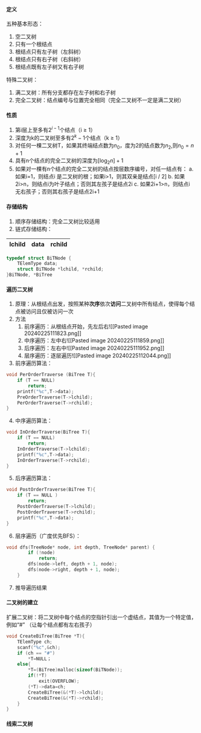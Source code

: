 #### 定义
五种基本形态：
1. 空二叉树
2. 只有一个根结点
3. 根结点只有左子树（左斜树）
4. 根结点只有右子树（右斜树）
5. 根结点既有左子树又有右子树

特殊二叉树：
1. 满二叉树：所有分支都存在左子树和右子树
2. 完全二叉树：结点编号与位置完全相同（完全二叉树不一定是满二叉树）


#### 性质
1. 第i层上至多有$2^{i-1}$个结点（i ≥ 1）
2. 深度为k的二叉树至多有$2^{k}-1$个结点（k ≥ 1）
3. 对任何一棵二叉树T，如果其终端结点数为$n_0$，度为2的结点数为$n_2$,则$n_0 = n+1$
4. 具有n个结点的完全二叉树的深度为$[\log_2 n]+1$
5. 如果对一棵有n个结点的完全二叉树的结点按层数序编号，对任一结点有：
	a. 如果i=1，则结点i 是二叉树的根；如果i>1，则其双亲是结点[i / 2]
	b. 如果2i>n，则结点i为叶子结点；否则其左孩子是结点2i
	c. 如果2i+1>n，则结点i 无右孩子；否则其右孩子是结点2i+1


#### 存储结构
1. 顺序存储结构：完全二叉树比较适用
2. 链式存储结构：

| lchild | data | rchild |
| ------ | ---- | ------ |
```C++
typedef struct BiTNode {
	TElemType data;
	struct BiTNode *lchild, *rchild;
}BiTNode, *BiTree
```


#### 遍历二叉树
1. 原理：从根结点出发，按照某种**次序**依次**访问**二叉树中所有结点，使得每个结点被访问且仅被访问一次
2. 方法
	1. 前序遍历：从根结点开始，先左后右![[Pasted image 20240225111823.png]]
	2. 中序遍历：左中右![[Pasted image 20240225111859.png]]
	3. 后序遍历：左右中![[Pasted image 20240225111952.png]]
	4. 层序遍历：逐层遍历![[Pasted image 20240225112044.png]]
3. 前序遍历算法：
```C++
void PerOrderTraverse (BiTree T){
	if (T == NULL)
		return;
	printf("%c",T->data);
	PreOrderTraverse(T->lchild);
	PerOrderTraverse(T->rchild);
}
```
4. 中序遍历算法：
```C++
void InOrderTraverse(BiTree T){
	if (T == NULL)
		return;
	InOrderTraverse(T->lchild);
	printf("%c",T->data);
	InOrderTraverse(T->rchild);
}
```
5. 后序遍历算法：
```C++
void PostOrderTraverse(BiTree T){
	if (T == NULL )
		return;
	PostOrderTraverse(T->lchild);
	PostOrderTraverse(T->rchild);
	printf("%c",T->data);
}
```

6. 层序遍历（广度优先BFS）：
```C++
void dfs(TreeNode* node, int depth, TreeNode* parent) {
        if (!node) 
            return;
        dfs(node->left, depth + 1, node);
        dfs(node->right, depth + 1, node);
    }
```

7. 推导遍历结果

#### 二叉树的建立
扩展二叉树：将二叉树中每个结点的空指针引出一个虚结点，其值为一个特定值，例如“#”
（让每个结点都有左右孩子）

```C++
void CreateBiTree(BiTree *T){
	TElemType ch;
	scanf("%c",&ch);
	if (ch == "#")
		*T=NULL；
	else{
		*T=(BiTree)malloc(sizeof(BiTNode));
		if(!*T)
			exit(OVERFLOW);
		(*T)->data=ch;
		CreateBiTree(&(*T)->lchild);
		CreateBiTree(&(*T)->rchild);
	}
}
```

#### 线索二叉树
